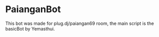# PaianganBot
This bot was made for plug.dj/paiangan69 room, the main script is the basicBot by Yemasthui.
